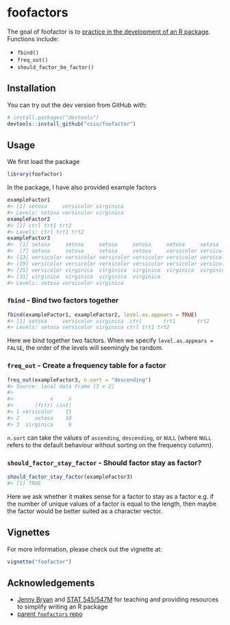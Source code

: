 foofactors
==========

The goal of foofactor is to [practice in the development of an R package](http://stat545-ubc.github.io/packages00_index.html). Functions include:

-   `fbind()`
-   `freq_out()`
-   `should_factor_be_factor()`

Installation
------------

You can try out the dev version from GitHub with:

``` r
# install.packages("devtools")
devtools::install_github("csiu/foofactor")
```

Usage
-----

We first load the package

``` r
library(foofactor)
```

In the package, I have also provided example factors

``` r
exampleFactor1
#> [1] setosa     versicolor virginica 
#> Levels: setosa versicolor virginica
exampleFactor2
#> [1] ctrl trt1 trt2
#> Levels: ctrl trt1 trt2
exampleFactor3
#>  [1] setosa     setosa     setosa     setosa     setosa     setosa    
#>  [7] setosa     setosa     setosa     setosa     versicolor versicolor
#> [13] versicolor versicolor versicolor versicolor versicolor versicolor
#> [19] versicolor versicolor versicolor versicolor versicolor versicolor
#> [25] versicolor virginica  virginica  virginica  virginica  virginica 
#> [31] virginica  virginica  virginica  virginica 
#> Levels: setosa versicolor virginica
```

### `fbind` - Bind two factors together

``` r
fbind(exampleFactor1, exampleFactor2, level.as.appears = TRUE)
#> [1] setosa     versicolor virginica  ctrl       trt1       trt2      
#> Levels: setosa versicolor virginica ctrl trt1 trt2
```

Here we bind together two factors. When we specify `level.as.appears = FALSE`, the order of the levels will seemingly be random.

### `freq_out` - Create a frequency table for a factor

``` r
freq_out(exampleFactor3, n.sort = "descending")
#> Source: local data frame [3 x 2]
#> 
#>            x     n
#>       (fctr) (int)
#> 1 versicolor    15
#> 2     setosa    10
#> 3  virginica     9
```

`n.sort` can take the values of `ascending`, `descending`, or `NULL` (where `NULL` refers to the default behaviour without sorting on the frequency column).

### `should_factor_stay_factor` - Should factor stay as factor?

``` r
should_factor_stay_factor(exampleFactor3)
#> [1] TRUE
```

Here we ask whether it makes sense for a factor to stay as a factor e.g. if the number of unique values of a factor is equal to the length, then maybe the factor would be better suited as a character vector.

Vignettes
---------

For more information, please check out the vignette at:

``` r
vignette("foofactor")
```

Acknowledgements
----------------

-   [Jenny Bryan](http://github.com/jennybc) and [STAT 545/547M](http://stat545-ubc.github.io/packages00_index.html) for teaching and providing resources to simplify writing an R package
-   [parent `foofactors` repo](https://github.com/STAT545-UBC/foofactors)
